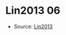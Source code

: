 <a name="material" />

# Lin2013 06
<script type="application/ld+json">
  {
    "@context": "https://schema.org/",
    "@type": "ChemicalSubstance",
    "http://purl.org/dc/terms/conformsTo":
      {
        "@type": "CreativeWork",
        "@id": "https://bioschemas.org/profiles/ChemicalSubstance/0.4-RELEASE/"
      },
    "@id": "https://egonw.github.io/nanowiki/nanowiki453.html#material",
    "name": "Lin2013 06",
    "sameAs": "http://127.0.0.1/mediawiki/index.php/Special:URIResolver/Lin2013_06"
  }
</script>


* Source: [Lin2013](Lin2013.md)

